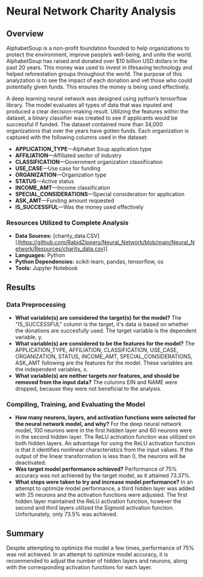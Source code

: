 # Neural Network Charity Analysis

## Overview
AlphabetSoup is a non-profit foundation founded to help organizations to protect the environment, improve people’s well-being, and unite the world. AlphabetSoup has raised and donated over $10 billion USD dollars in the past 20 years. This money was used to invest in lifesaving technology and helped reforestation groups throughout the world. The purpose of this analyzation is to see the impact of each donation and vet those who could potentially given funds. This ensures the money is being used effectively.

A deep learning neural network was designed using python’s tensorflow library. The model evaluates all types of data that was inputed and produced a clear decision-making result. Utilizing the features within the dataset, a binary classifier was created to see if applicants would be successful if funded. The dataset contained more than 34,000 organizations that over the years have gotten funds. Each organization is captured with the following columns used in the dataset: 

* **APPLICATION_TYPE**—Alphabet Soup application type
* **AFFILIATION**—Affiliated sector of industry
* **CLASSIFICATION**—Government organization classification
* **USE_CASE**—Use case for funding
* **ORGANIZATION**—Organization type
* **STATUS**—Active status
* **INCOME_AMT**—Income classification
* **SPECIAL_CONSIDERATIONS**—Special consideration for application
* **ASK_AMT**—Funding amount requested
* **IS_SUCCESSFUL**—Was the money used effectively


### Resources Utilized to Complete Analysis
* **Data Sources:** 
[charity_data.CSV][(https://github.com/RabidZippers/Neural_Network/blob/main/Neural_Network/Resources/charity_data.csv)]
* **Languages:** Python
* **Python Dependencies:** scikit-learn, pandas, tensorflow, os
* **Tools:** Jupyter Notebook

## Results

### Data Preprocessing
* **What variable(s) are considered the target(s) for the model?** The "IS_SUCCESSFUL" column is the target, it's data is based on whether the donations are succesfully used. The target variable is the dependent variable, y.  
* **What variable(s) are considered to be the features for the model?** The APPLICATION_TYPE, AFFILIATION, CLASSIFICATION, USE_CASE, ORGANIZATION, STATUS, INCOME_AMT, SPECIAL_CONSIDERATIONS, ASK_AMT following are the features for the model. These variables are the independent variables, x.
* **What variable(s) are neither targets nor features, and should be removed from the input data?** The columns EIN and NAME were dropped, because they were not beneficial to the analysis.

### Compiling, Training, and Evaluating the Model
* **How many neurons, layers, and activation functions were selected for the neural network model, and why?** For the deep neural network model, 100 neurons were in the first hidden layer and 60 neurons were in the second hidden layer. The ReLU activation function was utilized on both hidden layers. An advantage for using the ReLU activation function is that it identifies nonlinear characteristics from the input values. If the output of the linear transformation is less than 0, the neurons will be deactivated. 
* **Was target model performance achieved?** Performance of 75% accuracy was not achieved by the target model, as it attained 73.37%. 
* **What steps were taken to try and increase model performance?** In an attempt to optimize model performance, a third hidden layer was added with 25 neurons and the activation functions were adjusted. The first hidden layer maintained the ReLU activation function, however the second and third layers utilized the Sigmoid activation function. Unfortunately, only 73.5% was achieved. 


## Summary
Despite attempting to optimize the model a few times, performance of 75% was not achieved. In an attempt to optimize model accuracy, it is recommended to adjust the number of hidden layers and neurons, along with the corresponding activation functions for each layer.
